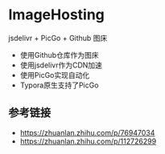 # ImageHosting
jsdelivr + PicGo + Github 图床
* 使用Github仓库作为图床
* 使用jsdelivr作为CDN加速
* 使用PicGo实现自动化
* Typora原生支持了PicGo

## 参考链接
* https://zhuanlan.zhihu.com/p/76947034
* https://zhuanlan.zhihu.com/p/112726299
